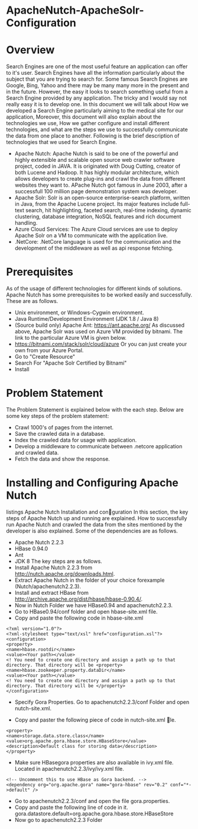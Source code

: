 # ApacheNutch-ApacheSolr-Configuration

# Overview

Search Engines are one of the most useful feature an application can offer to it's user. Search
Engines have all the information particularly about the subject that you are trying to search for.
Some famous Search Engines are Google, Bing, Yahoo and there may be many many more in the
present and in the future. However, the easy it looks to search something useful from a Search
Engine provided by any application. The tricky and I would say not really easy it is to develop one.
In this document we will talk about How we developed a Search Engine particularly aiming to the
medical site for our application, Moreover, this document will also explain about the technologies
we use, How we gather configure and install different technologies, and what are the steps we use
to successfully communicate the data from one place to another.
Following is the brief description of technologies that we used for Search Engine.
* Apache Nutch: Apache Nutch is said to be one of the powerful and highly extensible and
scalable open source web crawler software project, coded in JAVA. It is originated with Doug
Cutting, creator of both Lucene and Hadoop. It has highly modular architecture, which
allows developers to create plug-ins and crawl the data from different websites they want to.
APache Nutch got famous in June 2003, after a successfull 100 million page demonstration
system was developer.
* Apache Solr: Solr is an open-source enterprise-search platform, written in Java, from the
Apache Lucene project. Its major features include full-text search, hit highlighting, faceted
search, real-time indexing, dynamic clustering, database integration, NoSQL features and
rich document handling.
* Azure Cloud Services: The Azure Cloud services are use to deploy Apache Solr on a VM
to communicate with the application live.
* .NetCore: .NetCore language is used for the communication and the development of the
middleware as well as api response fetching.


# Prerequisites
As of the usage of different technologies for different kinds of solutions. Apache Nutch has some
prerequisites to be worked easily and successfully. These are as follows.
* Unix environment, or Windows-Cygwin environment.
* Java Runtime/Development Environment (JDK 1.8 / Java 8)
* (Source build only) Apache Ant: https://ant.apache.org/
As discussed above, Apache Solr was used on Azure VM provided by bitnami. The link to the
particular Azure VM is given below.
* https://bitnami.com/stack/solr/cloud/azure
Or you can just create your own from your Azure Portal.
* Go to "Create Resource"
* Search For "Apache Solr Certified by Bitnami"
* Install


# Problem Statement
The Problem Statement is explained below with the each step.
Below are some key steps of the problem statement:
* Crawl 1000's of pages from the internet.
* Save the crawled data in a database.
* Index the crawled data for usage with application.
* Develop a middleware to communicate between .netcore application and crawled data.
* Fetch the data and show the response.



# Installing and Configuring Apache Nutch
listings Apache Nutch Installation and conguration In this section, the key steps of Apache
Nutch up and running are explained. How to successfully run Apache Nutch and crawled the data
from the sites mentioned by the developer is also explained.
Some of the dependencies are as follows.
* Apache Nutch 2.2.3
* HBase 0.94.0
* Ant
* JDK 8
The key steps are as follows.
* Install Apache Nutch 2.2.3 from http://nutch.apache.org/downloads.html.
* Extract Apache Nutch in the folder of your choice forexample (Nutch/apachenutch2.2.3).
* Install and extract HBase from http://archive.apache.org/dist/hbase/hbase-0.90.4/.
* Now in Nutch Folder we have HBase0.94 and apachenutch2.2.3.
* Go to HBase0.94/conf folder and open hbase-site.xml file.
* Copy and paste the following code in hbase-site.xml

```
<?xml version="1.0"?>
<?xml-stylesheet type="text/xsl" href="configuration.xsl"?>
<configuration>
<property>
<name>hbase.rootdir</name>
<value><Your path></value>
<! You need to create one directory and assign a path up to that directory. That directory will be <property>
<name>hbase.zookeeper.property.dataDir</name>
<value><Your path></value>
<! You need to create one directory and assign a path up to that directory. That directory will be </property>
</configuration>
```

* Specify Gora Properties. Go to apachenutch2.2.3/conf Folder and open nutch-site.xml.

* Copy and paster the following piece of code in nutch-site.xml le.
```
<property>
<name>storage.data.store.class</name>
<value>org.apache.gora.hbase.store.HBaseStore</value>
<description>Default class for storing data</description>
</property>
```
* Make sure HBasegora properties are also available in ivy.xml file. Located in apachenutch2.2.3/ivy/ivy.xml file.
```
<!-- Uncomment this to use HBase as Gora backend. -->
<dependency org="org.apache.gora" name="gora-hbase" rev="0.2" conf="*-
>default" />
```
* Go to apachenutch2.2.3/conf and open the file gora.properties.
* Copy and paste the following line of code in it.
gora.datastore.default=org.apache.gora.hbase.store.HBaseStore
* Now go to apachenutch2.2.3 Folder
